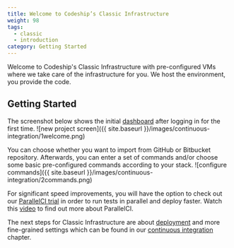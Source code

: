 ```yaml
---
title: Welcome to Codeship’s Classic Infrastructure
weight: 98
tags:
  - classic
  - introduction
category: Getting Started
---
```


Welcome to Codeship's Classic Infrastructure with pre-configured VMs where we take care of the infrastructure for you. We host the environment, you provide the code.

## Getting Started
The screenshot below shows the initial [dashboard](https://app.codeship.com/projects) after logging in for the first time.
![new project screen]({{ site.baseurl }}/images/continuous-integration/1welcome.png)

You can choose whether you want to import from GitHub or Bitbucket repository. Afterwards, you can enter a set of commands and/or choose some basic pre-configured commands according to your stack.
![configure commands]({{ site.baseurl }}/images/continuous-integration/2commands.png)

For significant speed improvements, you will have the option to check out our [ParallelCI trial](https://codeship.com/features/parallelci) in order to run tests in parallel and deploy faster. Watch this [video](https://www.youtube.com/watch?v=E7ujcuGtRjo) to find out more about ParallelCI.

The next steps for Classic Infrastructure are about [deployment](https://documentation.codeship.com/continuous-deployment/) and more fine-grained settings which can be found in our [continuous integration](https://documentation.codeship.com/continuous-integration/) chapter.
